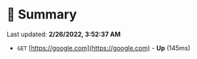 # 📖 Summary
Last updated: **2/26/2022, 3:52:37 AM**

- `GET` [https://google.com](https://google.com) - **Up** (145ms)
